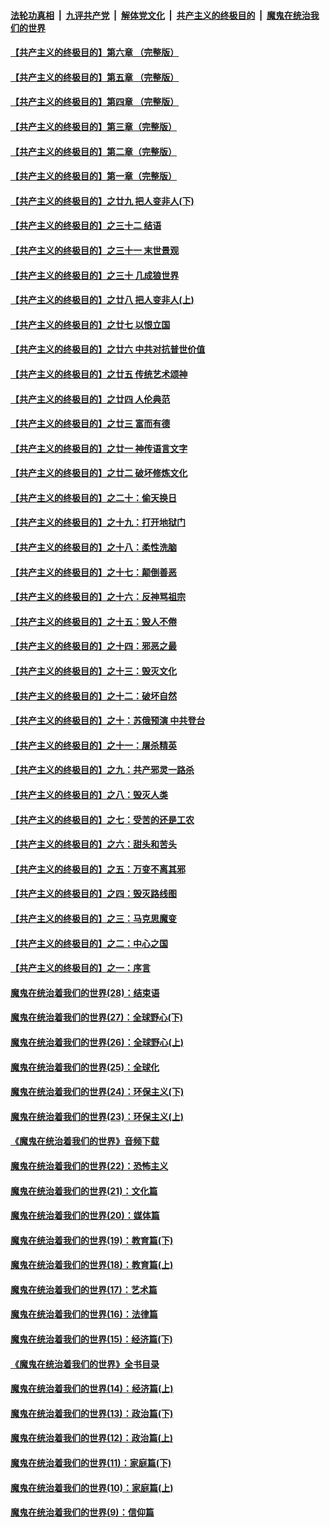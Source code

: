 ####  [法轮功真相](../../../../basic/blob/master/README.md?t=07040502) &nbsp;|&nbsp; [九评共产党](../../../../9ping.md/blob/master/README.md?t=07040502) &nbsp;|&nbsp; [解体党文化](../../../../jtdwh.md/blob/master/README.md?t=07040502)  &nbsp;|&nbsp; [共产主义的终极目的](../../../../gczydzjmd.md/blob/master/README.md?t=07040502) &nbsp;|&nbsp; [魔鬼在统治我们的世界](../../../../mgztzwmdsj.md/blob/master/README.md?t=07040502) 

#### [【共产主义的终极目的】第六章 （完整版）](../pages/nsc422/n11428913.md?t=07040502) 

#### [【共产主义的终极目的】第五章 （完整版）](../pages/nsc422/n11428912.md?t=07040502) 

#### [【共产主义的终极目的】第四章 （完整版）](../pages/nsc422/n11428907.md?t=07040502) 

#### [【共产主义的终极目的】第三章（完整版）](../pages/nsc422/n11428848.md?t=07040502) 

#### [【共产主义的终极目的】第二章（完整版）](../pages/nsc422/n11428831.md?t=07040502) 

#### [【共产主义的终极目的】第一章（完整版）](../pages/nsc422/n11417651.md?t=07040502) 

#### [【共产主义的终极目的】之廿九 把人变非人(下)](../pages/nsc422/n11344140.md?t=07040502) 

#### [【共产主义的终极目的】之三十二 结语](../pages/nsc422/n11360535.md?t=07040502) 

#### [【共产主义的终极目的】之三十一 末世景观](../pages/nsc422/n11351129.md?t=07040502) 

#### [【共产主义的终极目的】之三十 几成狼世界](../pages/nsc422/n11348280.md?t=07040502) 

#### [【共产主义的终极目的】之廿八 把人变非人(上)](../pages/nsc422/n11340492.md?t=07040502) 

#### [【共产主义的终极目的】之廿七 以恨立国](../pages/nsc422/n11336944.md?t=07040502) 

#### [【共产主义的终极目的】之廿六 中共对抗普世价值](../pages/nsc422/n11324785.md?t=07040502) 

#### [【共产主义的终极目的】之廿五 传统艺术颂神](../pages/nsc422/n11296396.md?t=07040502) 

#### [【共产主义的终极目的】之廿四 人伦典范](../pages/nsc422/n11296397.md?t=07040502) 

#### [【共产主义的终极目的】之廿三 富而有德](../pages/nsc422/n11283598.md?t=07040502) 

#### [【共产主义的终极目的】之廿一 神传语言文字](../pages/nsc422/n11263265.md?t=07040502) 

#### [【共产主义的终极目的】之廿二 破坏修炼文化](../pages/nsc422/n11245728.md?t=07040502) 

#### [【共产主义的终极目的】之二十：偷天换日](../pages/nsc422/n11238846.md?t=07040502) 

#### [【共产主义的终极目的】之十九：打开地狱门](../pages/nsc422/n11206376.md?t=07040502) 

#### [【共产主义的终极目的】之十八：柔性洗脑](../pages/nsc422/n11199994.md?t=07040502) 

#### [【共产主义的终极目的】之十七：颠倒善恶](../pages/nsc422/n11179782.md?t=07040502) 

#### [【共产主义的终极目的】之十六：反神骂祖宗](../pages/nsc422/n11166798.md?t=07040502) 

#### [【共产主义的终极目的】之十五：毁人不倦](../pages/nsc422/n11166792.md?t=07040502) 

#### [【共产主义的终极目的】之十四：邪恶之最](../pages/nsc422/n11150249.md?t=07040502) 

#### [【共产主义的终极目的】之十三：毁灭文化](../pages/nsc422/n11135227.md?t=07040502) 

#### [【共产主义的终极目的】之十二：破坏自然](../pages/nsc422/n11135214.md?t=07040502) 

#### [【共产主义的终极目的】之十：苏俄预演 中共登台](../pages/nsc422/n11118424.md?t=07040502) 

#### [【共产主义的终极目的】之十一：屠杀精英](../pages/nsc422/n11118442.md?t=07040502) 

#### [【共产主义的终极目的】之九：共产邪灵一路杀](../pages/nsc422/n11114139.md?t=07040502) 

#### [【共产主义的终极目的】之八：毁灭人类](../pages/nsc422/n11108503.md?t=07040502) 

#### [【共产主义的终极目的】之七：受苦的还是工农](../pages/nsc422/n11101809.md?t=07040502) 

#### [【共产主义的终极目的】之六：甜头和苦头](../pages/nsc422/n11096971.md?t=07040502) 

#### [【共产主义的终极目的】之五：万变不离其邪](../pages/nsc422/n11091285.md?t=07040502) 

#### [【共产主义的终极目的】之四：毁灭路线图](../pages/nsc422/n11086284.md?t=07040502) 

#### [【共产主义的终极目的】之三：马克思魔变](../pages/nsc422/n11061941.md?t=07040502) 

#### [【共产主义的终极目的】之二：中心之国](../pages/nsc422/n11047728.md?t=07040502) 

#### [【共产主义的终极目的】之一：序言](../pages/nsc422/n11086077.md?t=07040502) 

#### [魔鬼在统治着我们的世界(28)：结束语](../pages/nsc422/n10936246.md?t=07040502) 

#### [魔鬼在统治着我们的世界(27)：全球野心(下)](../pages/nsc422/n10928319.md?t=07040502) 

#### [魔鬼在统治着我们的世界(26)：全球野心(上)](../pages/nsc422/n10900318.md?t=07040502) 

#### [魔鬼在统治着我们的世界(25)：全球化](../pages/nsc422/n10788205.md?t=07040502) 

#### [魔鬼在统治着我们的世界(24)：环保主义(下)](../pages/nsc422/n10695307.md?t=07040502) 

#### [魔鬼在统治着我们的世界(23)：环保主义(上)](../pages/nsc422/n10688613.md?t=07040502) 

#### [《魔鬼在统治着我们的世界》音频下载](../pages/nsc422/n10635553.md?t=07040502) 

#### [魔鬼在统治着我们的世界(22)：恐怖主义](../pages/nsc422/n10614727.md?t=07040502) 

#### [魔鬼在统治着我们的世界(21)：文化篇](../pages/nsc422/n10597706.md?t=07040502) 

#### [魔鬼在统治着我们的世界(20)：媒体篇](../pages/nsc422/n10586579.md?t=07040502) 

#### [魔鬼在统治着我们的世界(19)：教育篇(下)](../pages/nsc422/n10564808.md?t=07040502) 

#### [魔鬼在统治着我们的世界(18)：教育篇(上)](../pages/nsc422/n10526970.md?t=07040502) 

#### [魔鬼在统治着我们的世界(17)：艺术篇](../pages/nsc422/n10499093.md?t=07040502) 

#### [魔鬼在统治着我们的世界(16)：法律篇](../pages/nsc422/n10485969.md?t=07040502) 

#### [魔鬼在统治着我们的世界(15)：经济篇(下)](../pages/nsc422/n10469975.md?t=07040502) 

#### [《魔鬼在统治着我们的世界》全书目录](../pages/nsc422/n10464261.md?t=07040502) 

#### [魔鬼在统治着我们的世界(14)：经济篇(上)](../pages/nsc422/n10457370.md?t=07040502) 

#### [魔鬼在统治着我们的世界(13)：政治篇(下)](../pages/nsc422/n10448270.md?t=07040502) 

#### [魔鬼在统治着我们的世界(12)：政治篇(上)](../pages/nsc422/n10444576.md?t=07040502) 

#### [魔鬼在统治着我们的世界(11)：家庭篇(下)](../pages/nsc422/n10440961.md?t=07040502) 

#### [魔鬼在统治着我们的世界(10)：家庭篇(上)](../pages/nsc422/n10435448.md?t=07040502) 

#### [魔鬼在统治着我们的世界(9)：信仰篇](../pages/nsc422/n10432159.md?t=07040502) 

